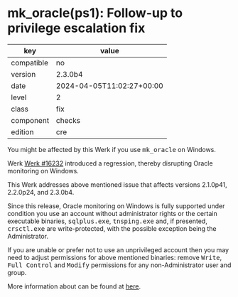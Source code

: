 [//]: # (werk v2)
# mk_oracle(ps1): Follow-up to privilege escalation fix

key        | value
---------- | ---
compatible | no
version    | 2.3.0b4
date       | 2024-04-05T11:02:27+00:00
level      | 2
class      | fix
component  | checks
edition    | cre

You might be affected by this Werk if you use <tt>mk_oracle</tt> on Windows.

Werk <a href="https://checkmk.com/werk/16232">Werk #16232</a> introduced a 
regression, thereby disrupting Oracle monitoring on Windows.

This Werk addresses above mentioned issue that affects versions 2.1.0p41, 
2.2.0p24, and 2.3.0b4.

Since this release, Oracle monitoring on Windows is fully supported under 
condition you use an account without administrator rights or the certain 
executable binaries, <tt>sqlplus.exe</tt>, <tt>tnsping.exe</tt> and, if 
presented, <tt>crsctl.exe</tt> are write-protected, with the possible 
exception being the Administrator.

If you are unable or prefer not to use an unprivileged account then you may 
need to adjust permissions for above mentioned binaries: remove <tt>Write</tt>, 
<tt>Full Control</tt> and <tt>Modify</tt> permissions for any non-Administrator 
user and group.

More information about can be found at <a href="https://checkmk.atlassian.net/wiki/x/AQA1B">here</a>.